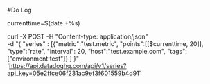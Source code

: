 #Do Log

currenttime=$(date +%s)

curl  -X POST -H "Content-type: application/json" \
-d "{ \"series\" :
         [{\"metric\":\"test.metric\",
          \"points\":[[$currenttime, 20]],
          \"type\":\"rate\",
          \"interval\": 20,
          \"host\":\"test.example.com\",
          \"tags\":[\"environment:test\"]}
        ]
}" \
'https://api.datadoghq.com/api/v1/series?api_key=05e2ffce06f231ac9ef3f601559b4d91'